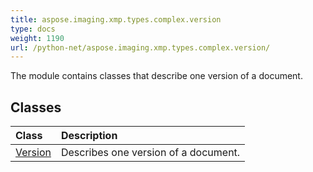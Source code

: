 ```yaml
---
title: aspose.imaging.xmp.types.complex.version
type: docs
weight: 1190
url: /python-net/aspose.imaging.xmp.types.complex.version/
---
```



The module contains classes that describe one version of a document.

## **Classes**
| **Class** | **Description** |
| :- | :- |
| [Version](/imaging/python-net/aspose.imaging.xmp.types.complex.version/version/) | Describes one version of a document. |
